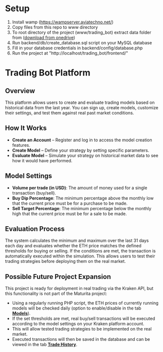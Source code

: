 # Setup
1. Install wamp (https://wampserver.aviatechno.net/)
2. Copy files from this repo to www directory
3. To root directory of the project (www/trading_bot) extract data folder from ([download from onedrive](https://gymtisnov-my.sharepoint.com/:u:/g/personal/vojtech_ondracek_gym-tisnov_cz/EdWz7-Sb1g9DoQZlDFpHmP4BXIsiD0igZvceHdJQ-N2q2Q?e=aZYw41))
4. Run backend/db/create_database.sql script on your MySQL database
5. Fill in your database credentials in backend/config/database.php
6. Run the project at "http://localhost/trading_bot/frontend/"


# Trading Bot Platform

## Overview
This platform allows users to create and evaluate trading models based on historical data from the last year. You can sign up, create models, customize their settings, and test them against real past market conditions.

## How It Works
- **Create an Account** – Register and log in to access the model creation features.
- **Create Model** – Define your strategy by setting specific parameters.
- **Evaluate Model** – Simulate your strategy on historical market data to see how it would have performed.

## Model Settings
- **Volume per trade (in USD)**: The amount of money used for a single transaction (buy/sell).
- **Buy Dip Percentage**: The minimum percentage above the monthly low that the current price must be for a purchase to be made.
- **Sell Target Percentage**: The minimum percentage below the monthly high that the current price must be for a sale to be made.

## Evaluation Process
The system calculates the minimum and maximum over the last 31 days each day and evaluates whether the ETH price matches the defined thresholds for buying or selling. If the conditions are met, the transaction is automatically executed within the simulation. This allows users to test their trading strategies before deploying them on the real market.

## Possible Future Project Expansion
This project is ready for deployment in real trading via the Kraken API, but this functionality is not part of the Maturita project:

- Using a regularly running PHP script, the ETH prices of currently running models will be checked daily (option to enable/disable in the tab **[Models](models.php)**).
- If the set thresholds are met, real buy/sell transactions will be executed according to the model settings on your Kraken platform account.
- This will allow tested trading strategies to be implemented on the real market.
- Executed transactions will then be saved in the database and can be viewed in the tab **[Trade History](trade_history.php)**.

